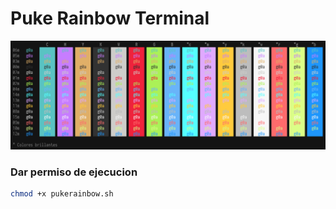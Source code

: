 # Puke Rainbow Terminal

<p align="center"><img src="imagen/screenshot_00.png" width="1100"></p>


### Dar permiso de ejecucion
```sh
chmod +x pukerainbow.sh
```

